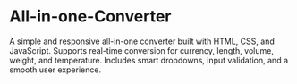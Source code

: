 # All-in-one-Converter
 A simple and responsive all-in-one converter built with HTML, CSS, and JavaScript. Supports real-time conversion for currency, length, volume, weight, and temperature. Includes smart dropdowns, input validation, and a smooth user experience.


